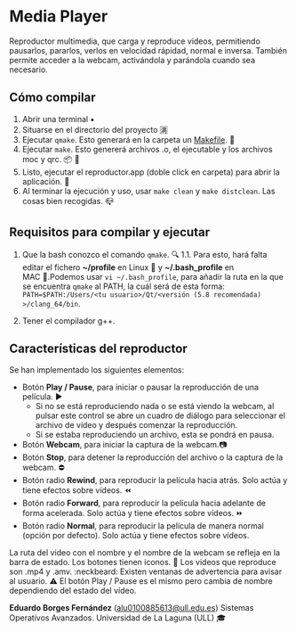# Media Player

Reproductor multimedia, que carga y reproduce videos, permitiendo pausarlos, pararlos, verlos en velocidad rápidad, normal e inversa. También permite acceder a la webcam, activándola y parándola cuando sea necesario.

## Cómo compilar

1. Abrir una terminal :black_small_square:
2. Situarse en el directorio del proyecto :u6e80:
3. Ejecutar `qmake`. Esto generará en la carpeta un [Makefile](http://www.cprogramming.com/tutorial/makefiles.html). :page_facing_up:
4. Ejecutar `make`. Esto genererá archivos .o, el ejecutable y los archivos moc y qrc. :package: :poop:
5. Listo, ejecutar el reproductor.app (doble click en carpeta) para abrir la aplicación. :vhs:
6. Al terminar la ejecución y uso, usar `make clean` y `make distclean`. Las cosas bien recogidas. :mailbox_closed:


## Requisitos para compilar y ejecutar

1. Que la bash conozco el comando `qmake`. :mag:
    1.1. Para esto, hará falta editar el fichero **~/profile** en Linux :penguin: y **~/.bash_profile** en           
         MAC :green_apple:.Podemos usar `vi ~/.bash_profile`, para añadir la ruta en la que se encuentra `qmake`
         al PATH, la cuál será de esta forma: 
        `PATH=$PATH:/Users/<tu usuario>/Qt/<versión (5.8 recomendada) >/clang_64/bin`.

2. Tener el compilador g++.



## Características del reproductor

Se han implementado los siguientes elementos:

 * Botón **Play / Pause**, para iniciar o pausar la reproducción de una película. :arrow_forward:
   * Si no se está reproduciendo nada o se está viendo la webcam, al pulsar este control se abre un cuadro de diálogo para seleccionar el archivo de vídeo y después comenzar la reproducción.
   * Si se estaba reproduciendo un archivo, esta se pondrá en pausa.
 * Botón **Webcam**, para iniciar la captura de la webcam.:camera:
 * Botón **Stop**, para detener la reproducción del archivo o la captura de la webcam. :no_entry:
 * Botón radio **Rewind**, para reproducir la película hacia atrás. Solo actúa y tiene efectos sobre vídeos. :rewind:
 * Botón radio **Forward**, para reproducir la película hacia adelante de forma acelerada. Solo actúa y tiene efectos sobre vídeos. :fast_forward:
 * Botón radio **Normal**, para reproducir la película de manera normal (opción por defecto). Solo actúa y tiene efectos sobre vídeos. 

La ruta del video con el nombre y el nombre de la webcam se refleja en la barra de estado.
Los botones tienen iconos. :new_moon_with_face:
Los videos que reproduce son .mp4 y .amv. :neckbeard:
Existen ventanas de advertencia para avisar al usuario. :warning:
El botón Play / Pause es el mismo pero cambia de nombre dependiendo del estado del vídeo.


 **Eduardo Borges Fernández** (alu0100885613@ull.edu.es)
 Sistemas Operativos Avanzados. Universidad de La Laguna (ULL) :mortar_board:
